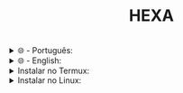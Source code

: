 <h1 text align=center>HEXA</h1></br>

<details>
  <summary>🌐 - Português:</summary>
  <p text align='center'>Um programa na linguagem C que transforma um número binário em Hexadecimal, Decimal e em caractere</p>
</details>
<details>
  <summary>🌐 - English:</summary>
</details>

<details>
  <summary>Instalar no Termux:</summary></br>
  <b>Siga os comandos a baixo para usar a ferramenta:</b>

    pkg install git -y
    pkg install gcc -y
    git clone https://github.com/MaykonDev/hexa
    cd hexa
    gcc binNum.c
    ./a.out

</details>
<details>
  <summary>Instalar no Linux:</summary></br>
  <b>Siga os comandos a baixo para usar a ferramenta:</b>

    apt-get install git -y && apt-get install gcc -y
    git clone https://github.com/MaykonDev/hexa
    cd hexa
    gcc binNum.c
    ./a.out

</details>
